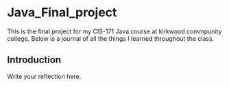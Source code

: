# Java_Final_project

This is the final project for my CIS-171 Java course at kirkwood commpunity college. Below is a journal of all the things I learned throughout the class.

## Introduction

Write your reflection here.